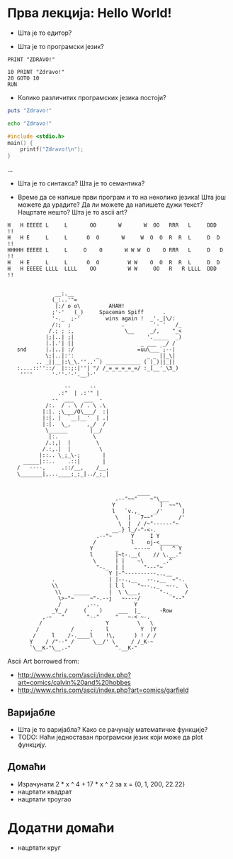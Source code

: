 # Прва лекција: Hello World!

- Шта је то едитор?

- Шта је то програмски језик? 

```Basic
PRINT "ZDRAVO!"
```

```Basic
10 PRINT "Zdravo!"
20 GOTO 10
RUN
```

- Колико различитих програмских језика постоји?

```ruby
puts "Zdravo!"
```

```bash
echo "Zdravo!"
```

```c
#include <stdio.h>
main() {
    printf("Zdravo!\n");
}
```

...

- Шта је то синтакса? Шта је то семантика?

- Време да се напише први програм и то на неколико језика! Шта још можете да урадите? Да ли можете да напишете дужи текст? Нацртате нешто? Шта је то ascii art?

```
H   H EEEEE L     L       OO       W       W  OO   RRR   L     DDD   !!
H   H E     L     L      O  O       W     W  O  O  R  R  L     D  D  !! 
HHHHH EEEEE L     L     O    O       W W W  O    O RRR   L     D   D !! 
H   H E     L     L      O  O         W W    O  O  R  R  L     D  D    
H   H EEEEE LLLL  LLLL    OO          W W     OO   R   R LLLL  DDD   !!


               __:.__
              (_:..'"=
               |:/ o o\         AHAH!
              ;'-'   (_)     Spaceman Spiff      .
              '-._  ;-'        wins again !  _'._|\/:
              /:;  ;                .         '- '   /_
             /.; ; ;,                \__     _/,    "_<
            |;|..| ;|                       '._____  _)
            |.|.'| ||                     _ ___  _/ /
   snd      |.|..| :/                    =uu\___`;--|
            \;|..|:':       _               _ _ ||_\|
         .. _||__|:\_\.''..' ) ___________ ( )_)||_||
   :....::''::/  |::;:|''| "/ /_=_=_=_=_=/ :_[__'_\3_)
    ''''      '-''-'-'.__)-'

                  --      --
                .:"  | .:'" |
              --  ___   ___  -
            /:.  / . \ / . \ .\
           |:|. ;\___/O\___/  :| 
           |:|. |  `__|__'  | .| 
           |:|.  \_,     ,_/  / 
            \______       |__/  
             |:.           \     
            /.:,|  |        \   
           /.:,.|  |         \     
          |::.. \_;_\-;       |      
     _____|::..    .::|       |  
   /   ----,     .::/__,    /__,     
   \_______|,...____;_;_|../_;_|


                                         ____
                                  .--"~~"    ~"\___
                                 Y              ]  ~~"\
                                 l   `v.,_    _/'      ]
                                  \   |   7~~"        /'
                                   \  |  / /~"------"~
                                 __.} l_/-^-<-.
                            .--"~      Y     I Y
                           /           l    oj-<______
                          Y       _     ~---~   (   ^ Y
                          l       |~t-.__(    // \.__.^
                           \      | |    ~\      _.^
                            "-._  | |      "---"~
                                Y |-^----------..,__
              .                 | |--.,__   --.,__  ~"-.
              \\                | l l    "~--.,_  ~--.  \
               \\    _____      |  \ \___,      "-._    /
                \>-"~     ~"-.--j   ~----/          "--"
                /        ,--.           Y
              _Y_ /     (    )     ___  |_      -Row
           ,-~   "       "--"     "   ~-< ~-.
          /                    Y         \   \
         /          /     .    l          Y  )Y
        /     l    /-.____l    !\,      ) ! / /
       Y    / /"--" /      \__/' \     / /_K-~
       `\__K-"\__.-"              ^.__K-"

```

Ascii Art borrowed from:
- http://www.chris.com/ascii/index.php?art=comics/calvin%20and%20hobbes
- http://www.chris.com/ascii/index.php?art=comics/garfield

## Варијабле

- Шта је то варијабла? Како се рачунају математичке функције?
- TODO: Наћи једноставан програмски језик који може да plot функцију.

## Домаћи
- Израчунати 2 * x ^ 4 + 17 * x ^ 2 за x = {0, 1, 200, 22.22}
- нацртати квадрат
- нацртати троугао

# Додатни домаћи
- нацртати круг
